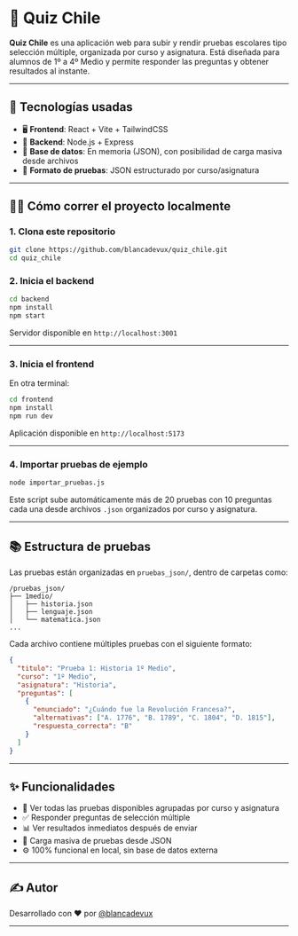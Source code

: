 # 📘 Quiz Chile

**Quiz Chile** es una aplicación web para subir y rendir pruebas escolares tipo selección múltiple, organizada por curso y asignatura. Está diseñada para alumnos de 1º a 4º Medio y permite responder las preguntas y obtener resultados al instante.

---

## 🚀 Tecnologías usadas

- 🖥️ **Frontend**: React + Vite + TailwindCSS
- 🔧 **Backend**: Node.js + Express
- 📁 **Base de datos**: En memoria (JSON), con posibilidad de carga masiva desde archivos
- 🧠 **Formato de pruebas**: JSON estructurado por curso/asignatura

---

## 🧑‍💻 Cómo correr el proyecto localmente

### 1. Clona este repositorio

```bash
git clone https://github.com/blancadevux/quiz_chile.git
cd quiz_chile
```

### 2. Inicia el backend

```bash
cd backend
npm install
npm start
```

Servidor disponible en `http://localhost:3001`

---

### 3. Inicia el frontend

En otra terminal:

```bash
cd frontend
npm install
npm run dev
```

Aplicación disponible en `http://localhost:5173`

---

### 4. Importar pruebas de ejemplo

```bash
node importar_pruebas.js
```

Este script sube automáticamente más de 20 pruebas con 10 preguntas cada una desde archivos `.json` organizados por curso y asignatura.

---

## 📚 Estructura de pruebas

Las pruebas están organizadas en `pruebas_json/`, dentro de carpetas como:

```
/pruebas_json/
├── 1medio/
│   ├── historia.json
│   ├── lenguaje.json
│   └── matematica.json
...
```

Cada archivo contiene múltiples pruebas con el siguiente formato:

```json
{
  "titulo": "Prueba 1: Historia 1º Medio",
  "curso": "1º Medio",
  "asignatura": "Historia",
  "preguntas": [
    {
      "enunciado": "¿Cuándo fue la Revolución Francesa?",
      "alternativas": ["A. 1776", "B. 1789", "C. 1804", "D. 1815"],
      "respuesta_correcta": "B"
    }
  ]
}
```

---

## ✨ Funcionalidades

- 📄 Ver todas las pruebas disponibles agrupadas por curso y asignatura
- ✅ Responder preguntas de selección múltiple
- 📊 Ver resultados inmediatos después de enviar
- 📂 Carga masiva de pruebas desde JSON
- ⚙️ 100% funcional en local, sin base de datos externa

---

## ✍️ Autor

Desarrollado con ❤️ por [@blancadevux](https://github.com/blancadevux)

---
